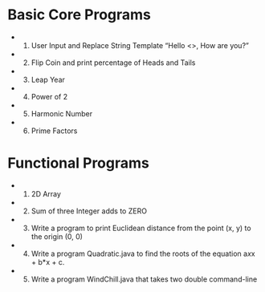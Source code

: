 # Basic Core Programs
* 1. User Input and Replace String Template “Hello <<UserName>>, How are you?” 
* 2. Flip Coin and print percentage of Heads and Tails
* 3. Leap Year
* 4. Power of 2
* 5. Harmonic Number
* 6. Prime Factors
  
# Functional Programs
* 1. 2D Array
* 2. Sum of three Integer adds to ZERO
* 3. Write a program  to print Euclidean distance from the point (x, y) to the origin (0, 0)
* 4. Write a program Quadratic.java to find the roots of the equation a*x*x + b*x + c.
* 5. Write a program WindChill.java that takes two double command-line
  

